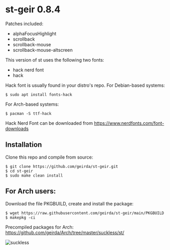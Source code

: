 # st-geir 0.8.4

Patches included:

* alphaFocusHighlight
* scrollback
* scrollback-mouse
* scrollback-mouse-altscreen

This version of st uses the following two fonts:

* hack nerd font
* hack

Hack font is usually found in your distro's repo. For Debian-based systems:

	$ sudo apt install fonts-hack

For Arch-based systems:

	$ pacman -S ttf-hack

Hack Nerd Font can be downloaded from https://www.nerdfonts.com/font-downloads

## Installation

Clone this repo and compile from source:

	$ git clone https://github.com/geirda/st-geir.git
	$ cd st-geir
	$ sudo make clean install

## For Arch users:

Download the file PKGBUILD, create and install the package:

	$ wget https://raw.githubusercontent.com/geirda/st-geir/main/PKGBUILD
	$ makepkg -ci

Precompiled packages for Arch: https://github.com/geirda/Arch/tree/master/suckless/st/


![suckless](https://raw.githubusercontent.com/geirda/Arch/master/suckless/suckless.png)
